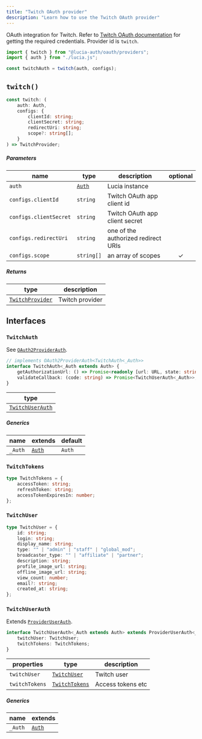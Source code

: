 ```yaml
---
title: "Twitch OAuth provider"
description: "Learn how to use the Twitch OAuth provider"
---
```


OAuth integration for Twitch. Refer to [Twitch OAuth documentation](https://dev.twitch.tv/docs/authentication) for getting the required credentials. Provider id is `twitch`.

```ts
import { twitch } from "@lucia-auth/oauth/providers";
import { auth } from "./lucia.js";

const twitchAuth = twitch(auth, configs);
```

## `twitch()`

```ts
const twitch: (
	auth: Auth,
	configs: {
		clientId: string;
		clientSecret: string;
		redirectUri: string;
		scope?: string[];
	}
) => TwitchProvider;
```

##### Parameters

| name                   | type                                       | description                         | optional |
| ---------------------- | ------------------------------------------ | ----------------------------------- | :------: |
| `auth`                 | [`Auth`](/reference/lucia/interfaces/auth) | Lucia instance                      |          |
| `configs.clientId`     | `string`                                   | Twitch OAuth app client id          |          |
| `configs.clientSecret` | `string`                                   | Twitch OAuth app client secret      |          |
| `configs.redirectUri`  | `string`                                   | one of the authorized redirect URIs |          |
| `configs.scope`        | `string[]`                                 | an array of scopes                  |    ✓     |

##### Returns

| type                                | description     |
| ----------------------------------- | --------------- |
| [`TwitchProvider`](#twitchprovider) | Twitch provider |

## Interfaces

### `TwitchAuth`

See [`OAuth2ProviderAuth`](/reference/oauth/interfaces/oauth2providerauth).

```ts
// implements OAuth2ProviderAuth<TwitchAuth<_Auth>>
interface TwitchAuth<_Auth extends Auth> {
	getAuthorizationUrl: () => Promise<readonly [url: URL, state: string]>;
	validateCallback: (code: string) => Promise<TwitchUserAuth<_Auth>>;
}
```

| type                                |
| ----------------------------------- |
| [`TwitchUserAuth`](#twitchuserauth) |

##### Generics

| name    | extends                                    | default |
| ------- | ------------------------------------------ | ------- |
| `_Auth` | [`Auth`](/reference/lucia/interfaces/auth) | `Auth`  |

### `TwitchTokens`

```ts
type TwitchTokens = {
	accessToken: string;
	refreshToken: string;
	accessTokenExpiresIn: number;
};
```

### `TwitchUser`

```ts
type TwitchUser = {
	id: string;
	login: string;
	display_name: string;
	type: "" | "admin" | "staff" | "global_mod";
	broadcaster_type: "" | "affiliate" | "partner";
	description: string;
	profile_image_url: string;
	offline_image_url: string;
	view_count: number;
	email?: string;
	created_at: string;
};
```

### `TwitchUserAuth`

Extends [`ProviderUserAuth`](/reference/oauth/interfaces/provideruserauth).

```ts
interface TwitchUserAuth<_Auth extends Auth> extends ProviderUserAuth<_Auth> {
	twitchUser: TwitchUser;
	twitchTokens: TwitchTokens;
}
```

| properties     | type                            | description       |
| -------------- | ------------------------------- | ----------------- |
| `twitchUser`   | [`TwitchUser`](#twitchuser)     | Twitch user       |
| `twitchTokens` | [`TwitchTokens`](#twitchtokens) | Access tokens etc |

##### Generics

| name    | extends                                    |
| ------- | ------------------------------------------ |
| `_Auth` | [`Auth`](/reference/lucia/interfaces/auth) |
